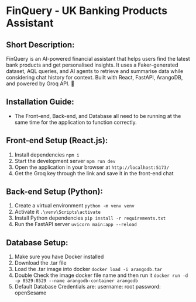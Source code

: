 # FinQuery -  UK Banking Products Assistant

## Short Description:
FinQuery is an AI-powered financial assistant that helps users find the latest bank products and get personalised insights. It uses a Faker-generated dataset, AQL queries, and AI agents to retrieve and summarise data while considering chat history for context. Built with React, FastAPI, ArangoDB, and powered by Groq API. 🚀

## Installation Guide:
- The Front-end, Back-end, and Database all need to be running at the same time for the application to function correctly.

## Front-end Setup (React.js):
1. Install dependencies
`npm i`
2. Start the development server
`npm run dev`
3. Open the application in your browser at
`http://localhost:5173/`
4. Get the Groq key through the link and save it in the front-end chat

## Back-end Setup (Python):
1. Create a virtual environment
`python -m venv venv`
2. Activate it
`.\venv\Scripts\activate`
3. Install Python dependencies
`pip install -r requirements.txt`
4. Run the FastAPI server
`uvicorn main:app --reload`


## Database Setup:
1. Make sure you have Docker installed
2. Download the .tar file
3. Load the .tar image into docker
`docker load -i arangodb.tar`
4. Double Check the image docker file name and then run it
`docker run -d -p 8529:8529 --name arangodb-container arangodb`
5. Default Database Credentials are:
username: root
password: openSesame


